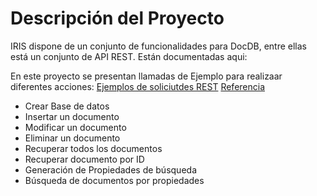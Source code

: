 # Descripción del Proyecto

IRIS dispone de un conjunto de funcionalidades para DocDB, entre ellas está un conjunto de API REST. Están documentadas aqui:

En este proyecto se presentan llamadas de Ejemplo para realizaar diferentes acciones:
[Ejemplos de soliciutdes REST](https://irisdocs.intersystems.com/irislatest/csp/docbook/DocBook.UI.Page.cls?KEY=GDOCDB_rest)
[Referencia](https://irisdocs.intersystems.com/irislatest/csp/documatic/%25CSP.Documatic.cls?APP=1&LIBRARY=%25SYS&CLASSNAME=%25Api.DocDB.v1)

- Crear Base de datos
- Insertar un documento
- Modificar un documento
- Eliminar un documento
- Recuperar todos los documentos
- Recuperar documento por ID
- Generación de Propiedades de búsqueda
- Búsqueda de documentos por propiedades
